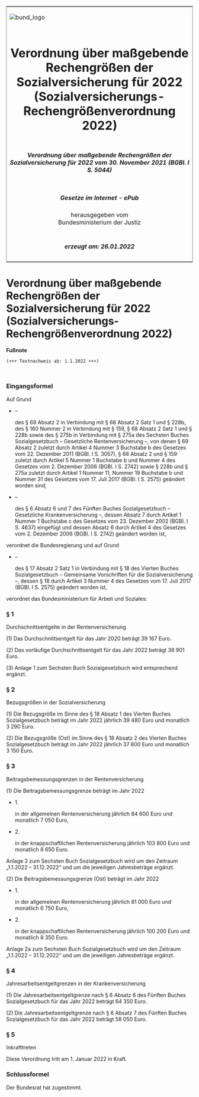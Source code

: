 <span id="DECKBLATT.html"></span>

<table border="0" frame="border" width="100%">

<tr valign="top">

<td align="left">

![bund\_logo](BfJ_2021_Web_de_de.gif)

</td>

<td align="right">

 

</td>

</tr>

<tr align="center" valign="middle">

<td colspan="2">

# Verordnung über maßgebende Rechengrößen der Sozialversicherung für 2022 (Sozialversicherungs-Rechengrößenverordnung 2022)

</td>

</tr>

<tr align="center" valign="middle">

<td colspan="2">

##### Verordnung über maßgebende Rechengrößen der Sozialversicherung für 2022 vom 30. November 2021 (BGBl. I S. 5044)

</td>

</tr>

<tr align="center" valign="middle">

<td colspan="2">

  
  

##### Gesetze im Internet - ePub  
  
herausgegeben vom  
Bundesministerium der Justiz

</td>

</tr>

<tr align="center" valign="bottom">

<td colspan="2">

  
  

##### erzeugt am: 26.01.2022

</td>

</tr>

</table>

<span id="BJNR504400021.html"></span>

# Verordnung über maßgebende Rechengrößen der Sozialversicherung für 2022 (Sozialversicherungs-Rechengrößenverordnung 2022)

<div>

  
**Fußnote**

<div class="jnhtml">

<div>

<div class="jurAbsatz">

  

``` 
(+++ Textnachweis ab: 1.1.2022 +++)

 
```

</div>

</div>

</div>

</div>

<span id="BJNR504400021BJNE000100000.html"></span>

### Eingangsformel  

<div>

<div class="jnhtml">

<div>

<div class="jurAbsatz">

Auf Grund

  - –
    
    <div>
    
    des § 69 Absatz 2 in Verbindung mit § 68 Absatz 2 Satz 1 und § 228b,
    des § 160 Nummer 2 in Verbindung mit § 159, § 68 Absatz 2 Satz 1 und
    § 228b sowie des § 275b in Verbindung mit § 275a des Sechsten Buches
    Sozialgesetzbuch – Gesetzliche Rentenversicherung –, von denen § 69
    Absatz 2 zuletzt durch Artikel 4 Nummer 3 Buchstabe b des Gesetzes
    vom 22. Dezember 2011 (BGBl. I S. 3057), § 68 Absatz 2 und § 159
    zuletzt durch Artikel 5 Nummer 1 Buchstabe b und Nummer 4 des
    Gesetzes vom 2. Dezember 2006 (BGBl. I S. 2742) sowie § 228b und §
    275a zuletzt durch Artikel 1 Nummer 11, Nummer 19 Buchstabe b und
    Nummer 31 des Gesetzes vom 17. Juli 2017 (BGBl. I S. 2575) geändert
    worden sind,
    
    </div>

  - –
    
    <div>
    
    des § 6 Absatz 6 und 7 des Fünften Buches Sozialgesetzbuch –
    Gesetzliche Krankenversicherung –, dessen Absatz 7 durch Artikel 1
    Nummer 1 Buchstabe c des Gesetzes vom 23. Dezember 2002 (BGBl. I S.
    4637) eingefügt und dessen Absatz 6 durch Artikel 4 des Gesetzes vom
    2. Dezember 2006 (BGBl. I S. 2742) geändert worden ist,
    
    </div>

verordnet die Bundesregierung und auf Grund

  - –
    
    <div>
    
    des § 17 Absatz 2 Satz 1 in Verbindung mit § 18 des Vierten Buches
    Sozialgesetzbuch – Gemeinsame Vorschriften für die
    Sozialversicherung –, dessen § 18 durch Artikel 3 Nummer 4 des
    Gesetzes vom 17. Juli 2017 (BGBl. I S. 2575) geändert worden ist,
    
    </div>

verordnet das Bundesministerium für Arbeit und Soziales:

</div>

</div>

</div>

</div>

<span id="BJNR504400021BJNE000200000.html"></span>

### § 1  
Durchschnittsentgelte in der Rentenversicherung

<div>

<div class="jnhtml">

<div>

<div class="jurAbsatz">

(1) Das Durchschnittsentgelt für das Jahr 2020 beträgt 39 167 Euro.

</div>

<div class="jurAbsatz">

(2) Das vorläufige Durchschnittsentgelt für das Jahr 2022 beträgt 38 901
Euro.

</div>

<div class="jurAbsatz">

(3) Anlage 1 zum Sechsten Buch Sozialgesetzbuch wird entsprechend
ergänzt.

</div>

</div>

</div>

</div>

<span id="BJNR504400021BJNE000300000.html"></span>

### § 2  
Bezugsgrößen in der Sozialversicherung

<div>

<div class="jnhtml">

<div>

<div class="jurAbsatz">

(1) Die Bezugsgröße im Sinne des § 18 Absatz 1 des Vierten Buches
Sozialgesetzbuch beträgt im Jahr 2022 jährlich 39 480 Euro und monatlich
3 290 Euro.

</div>

<div class="jurAbsatz">

(2) Die Bezugsgröße (Ost) im Sinne des § 18 Absatz 2 des Vierten Buches
Sozialgesetzbuch beträgt im Jahr 2022 jährlich 37 800 Euro und monatlich
3 150 Euro.

</div>

</div>

</div>

</div>

<span id="BJNR504400021BJNE000400000.html"></span>

### § 3  
Beitragsbemessungsgrenzen in der Rentenversicherung

<div>

<div class="jnhtml">

<div>

<div class="jurAbsatz">

(1) Die Beitragsbemessungsgrenze beträgt im Jahr 2022

  - 1\.
    
    <div>
    
    in der allgemeinen Rentenversicherung jährlich 84 600 Euro und
    monatlich 7 050 Euro,
    
    </div>

  - 2\.
    
    <div>
    
    in der knappschaftlichen Rentenversicherung jährlich 103 800 Euro
    und monatlich 8 650 Euro.
    
    </div>

Anlage 2 zum Sechsten Buch Sozialgesetzbuch wird um den Zeitraum
„1.1.2022 – 31.12.2022“ und um die jeweiligen Jahresbeträge ergänzt.

</div>

<div class="jurAbsatz">

(2) Die Beitragsbemessungsgrenze (Ost) beträgt im Jahr 2022

  - 1\.
    
    <div>
    
    in der allgemeinen Rentenversicherung jährlich 81 000 Euro und
    monatlich 6 750 Euro,
    
    </div>

  - 2\.
    
    <div>
    
    in der knappschaftlichen Rentenversicherung jährlich 100 200 Euro
    und monatlich 8 350 Euro.
    
    </div>

Anlage 2a zum Sechsten Buch Sozialgesetzbuch wird um den Zeitraum
„1.1.2022 – 31.12.2022“ und um die jeweiligen Jahresbeträge ergänzt.

</div>

</div>

</div>

</div>

<span id="BJNR504400021BJNE000500000.html"></span>

### § 4  
Jahresarbeitsentgeltgrenzen in der Krankenversicherung

<div>

<div class="jnhtml">

<div>

<div class="jurAbsatz">

(1) Die Jahresarbeitsentgeltgrenze nach § 6 Absatz 6 des Fünften Buches
Sozialgesetzbuch für das Jahr 2022 beträgt 64 350 Euro.

</div>

<div class="jurAbsatz">

(2) Die Jahresarbeitsentgeltgrenze nach § 6 Absatz 7 des Fünften Buches
Sozialgesetzbuch für das Jahr 2022 beträgt 58 050 Euro.

</div>

</div>

</div>

</div>

<span id="BJNR504400021BJNE000600000.html"></span>

### § 5  
Inkrafttreten

<div>

<div class="jnhtml">

<div>

<div class="jurAbsatz">

Diese Verordnung tritt am 1. Januar 2022 in Kraft.

</div>

</div>

</div>

</div>

<span id="BJNR504400021BJNE000700000.html"></span>

### Schlussformel  

<div>

<div class="jnhtml">

<div>

<div class="jurAbsatz">

Der Bundesrat hat zugestimmt.

</div>

</div>

</div>

</div>
